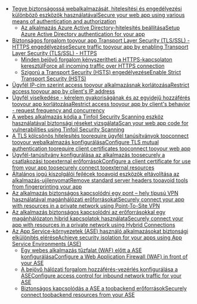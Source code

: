 * [<span data-ttu-id="ad016-101">Tegye biztonságossá webalkalmazását, hitelesítési és engedélyezési különböző eszközök használatával</span><span class="sxs-lookup"><span data-stu-id="ad016-101">Secure your web app using various means of authentication and authorization</span></span>](../articles/app-service-web/web-sites-authentication-authorization.md)
  * [<span data-ttu-id="ad016-102">Az alkalmazás Azure Active Directory-hitelesítés beállítása</span><span class="sxs-lookup"><span data-stu-id="ad016-102">Setup Azure Active Directory authentication for your app</span></span>](https://azure.microsoft.com/blog/azure-websites-authentication-authorization/)
* [<span data-ttu-id="ad016-103">Biztonságos forgalom tooyour app Transport Layer Security (TLS/SSL) - HTTPS engedélyezése</span><span class="sxs-lookup"><span data-stu-id="ad016-103">Secure traffic tooyour app by enabling Transport Layer Security (TLS/SSL) - HTTPS</span></span>](../articles/app-service-web/web-sites-configure-ssl-certificate.md)
  * [<span data-ttu-id="ad016-104">Minden bejövő forgalom kényszerítheti a HTTPS-kapcsolaton keresztül</span><span class="sxs-lookup"><span data-stu-id="ad016-104">Force all incoming traffic over HTTPS connection</span></span>](http://microsoftazurewebsitescheatsheet.info/#force-https)
  * [<span data-ttu-id="ad016-105">Szigorú a Transport Security (HSTS) engedélyezése</span><span class="sxs-lookup"><span data-stu-id="ad016-105">Enable Strict Transport Security (HSTS)</span></span>](http://microsoftazurewebsitescheatsheet.info/#enable-http-strict-transport-security-hsts)
* [<span data-ttu-id="ad016-106">Ügyfél IP-cím szerint access tooyour alkalmazásnak korlátozása</span><span class="sxs-lookup"><span data-stu-id="ad016-106">Restrict access tooyour app by client's IP address</span></span>](http://microsoftazurewebsitescheatsheet.info/#filtering-traffic-by-ip)
* [<span data-ttu-id="ad016-107">Ügyfél viselkedése - kérelem gyakoriságának és az egyidejű hozzáférés tooyour app korlátozása</span><span class="sxs-lookup"><span data-stu-id="ad016-107">Restrict access tooyour app by client's behavior - request frequency and concurrency</span></span>](http://microsoftazurewebsitescheatsheet.info/#dynamic-ip-restrictions)
* [<span data-ttu-id="ad016-108">A webes alkalmazás kódja a Tinfoil Security Scanning eszköz használatával biztonsági réseket vizsgálata</span><span class="sxs-lookup"><span data-stu-id="ad016-108">Scan your web app code for vulnerabilities using Tinfoil Security Scanning</span></span>](https://azure.microsoft.com/blog/web-vulnerability-scanning-for-azure-app-service-powered-by-tinfoil-security/)
* [<span data-ttu-id="ad016-109">A TLS kölcsönös hitelesítés toorequire ügyfél tanúsítványok tooconnect tooyour webalkalmazás konfigurálása</span><span class="sxs-lookup"><span data-stu-id="ad016-109">Configure TLS mutual authentication toorequire client certificates tooconnect tooyour web app</span></span>](../articles/app-service-web/app-service-web-configure-tls-mutual-auth.md)
* [<span data-ttu-id="ad016-110">Ügyfél-tanúsítvány konfigurálása az alkalmazás toosecurely a csatlakozási tooexternal erőforrások</span><span class="sxs-lookup"><span data-stu-id="ad016-110">Configure a client certificate for use from your app toosecurely connect tooexternal resources</span></span>](https://azure.microsoft.com/blog/using-certificates-in-azure-websites-applications/)
* [<span data-ttu-id="ad016-111">Általános jogú kiszolgálói fejlécek tooavoid eszközök eltávolítása az alkalmazás-ujjlenyomat</span><span class="sxs-lookup"><span data-stu-id="ad016-111">Remove standard server headers tooavoid tools from fingerprinting your app</span></span>](https://azure.microsoft.com/blog/removing-standard-server-headers-on-windows-azure-web-sites/)
* [<span data-ttu-id="ad016-112">Az alkalmazás biztonságos kapcsolódni egy pont – hely típusú VPN használatával magánhálózati erőforrásokat</span><span class="sxs-lookup"><span data-stu-id="ad016-112">Securely connect your app with resources in a private network using Point-To-Site VPN</span></span>](../articles/app-service-web/web-sites-integrate-with-vnet.md)
* [<span data-ttu-id="ad016-113">Az alkalmazás biztonságos kapcsolódni az erőforrásokkal egy magánhálózaton hibrid kapcsolatok használata</span><span class="sxs-lookup"><span data-stu-id="ad016-113">Securely connect your app with resources in a private network using Hybrid Connections</span></span>](../articles/app-service-web/web-sites-hybrid-connection-get-started.md)
* [<span data-ttu-id="ad016-114">Az App Service-környezetek (ASE) használó alkalmazásokat biztonsági elkülönítés elérése</span><span class="sxs-lookup"><span data-stu-id="ad016-114">Achieve security isolation for your apps using App Service Environments (ASE)</span></span>](../articles/app-service-web/app-service-app-service-environment-intro.md)
  * [<span data-ttu-id="ad016-115">Egy webes alkalmazás tűzfalat (WAF) előtt a ASE konfigurálása</span><span class="sxs-lookup"><span data-stu-id="ad016-115">Configure a Web Application Firewall (WAF) in front of your ASE </span></span>](../articles/app-service-web/app-service-app-service-environment-web-application-firewall.md)
  * [<span data-ttu-id="ad016-116">A bejövő hálózati forgalom hozzáférés-vezérlés konfigurálása a ASE</span><span class="sxs-lookup"><span data-stu-id="ad016-116">Configure access control for inbound network traffic for your ASE</span></span>](../articles/app-service-web/app-service-app-service-environment-control-inbound-traffic.md)
  * [<span data-ttu-id="ad016-117">Biztonságos kapcsolódás a ASE a toobackend erőforrások</span><span class="sxs-lookup"><span data-stu-id="ad016-117">Securely connect toobackend resources from your ASE</span></span>](../articles/app-service-web/app-service-app-service-environment-securely-connecting-to-backend-resources.md)

